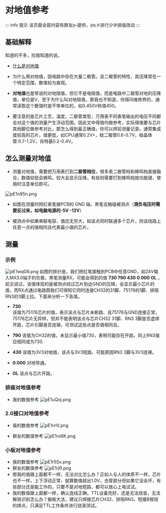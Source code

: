 # 对地值参考

::: info 提示
该页面全部内容有群友`@→`提供，`@丸子`进行少许排版改动
:::

## 基础解释

知道的不多，捡我知道的说。

- [什么是对地值](https://baike.baidu.com/item/%E5%AF%B9%E5%9C%B0%E6%89%93%E9%98%BB%E5%80%BC/5430067)
  
- 为什么用对地值，因电路中存在大量二极管。且二极管的特性，其压降常在一个特定范围，数值较为直观。
  
- **对地值**也是常说的对地阻值，但它不是电阻值，而是电路中二极管对地的压降值，单位是V，至于为什么叫对地阻值，那我也不知道，你得问维修界的，通常读取这个数值时是不带单位的，如0.450V称值450。

- 要注意的是芯片工艺，温度，二极管类型，万用表不同表笔输出的电压不同都会对这个值的测量产生浮动范围，因此文中得值均做参考，实际得值要与芯片其他脚位做参考对比，那怎么得到最正确值，你可以焊前测量记录。通常集成度较高的芯片，值更低，如CPU通常0.2V+，硅二极管0.6-0.7V，硅晶体管:0.7-1.2V，肖特基0.2-0.4V。

## 怎么测量对地值

- 测量对地值，需要把万用表打到**二极管档位**，很多表二极管档和蜂鸣档直接融合，数值较低会蜂鸣，较大会显示压降，有些则需要打到蜂鸣档按功能键，使用时注意单位即可。

![pE1n95n.png](./assets/value-to-ground/e4845bbf337c17b77b81704ee1c7f3b8.png)

- 如图在测量时把红表笔接PCB的 GND 端，黑笔去触碰被测点（**测负电压时需要反过来，如电脑电源的-5V -12V**）
  
- 被测点中如果串联电容，值应无穷大，如该点同时联通多个芯片，则该线路上任意一点的值相同且代表最小值的芯片。

## 测量

### 示例

![pE1wqG6.png](./assets/value-to-ground/pE1wqG6.png)
如图的排针座，我们把红笔接触到PCB中任意GND，如24V输入MX3.0端子的负极，黑笔测量RX，可能会得到的值 **730 790 430 0.000 OL** 。前文说过，该值体现的是被测点经过芯片到达GND的压降，会显示最小芯片的值，而RX点通过电路图我们可得知它同时连接CH32的31脚、75176的1脚、排阻RN3的3脚上拉。下面来分析一下各值。

- **730**  
该值为75176芯片的值，表示该点与芯片未断路、且75176与GND连接正常，75176芯片无异样，但并不能表明该点与芯片CH32 31脚、RN3 3脚是否虚焊开路，芯片引脚是否连锡，可测试这些点是否值相同且。

- **790**
该值为CH32的值，未显示最小值730，表明可能存在开路。同上RN3值应相同或为730.

- **430**
该值为3V3对地值，该点与3V3短路，可能原因RN3 3脚与3V3连锡。

- **0.000**
对地导通。

- **OL**
该点与芯片开路。  

### 排座对地值参考

- 我的数值参考
![pE1uQoj.png](./assets/value-to-ground/pE1uQoj.png)

### 2.0接口对地值参考

- 我的数值参考
![pE1rrlV.png](./assets/value-to-ground/pE1rrlV.png)

- 群友的数值参考
![pE1ro6K.png](./assets/value-to-ground/pE1ro6K.png)

### 小板对地值参考

- 我的数值参考
![pE1r5Sx.png](./assets/value-to-ground/pE1r5Sx.png)
- 群友的数值参考
![pE1rjfI.png](./assets/value-to-ground/pE1rjfI.png)
- 那我的值跟上面都不一样，无法对比怎么办？正如人与人的体质不一样，芯片也不一样，上下浮动正常，就算数值超出1.0V，击穿部分但如果它没全坏，有些部分还是能工作的，只要不是对地短路，都可以放心上电试试。
- 我的数值跟上面都一样，确认连线正确，TTL设备完好，还是无法烧录，无法解锁识别怎么办？搬板大法，建议只焊接芯片CH32、排阻RN3，短接B按钮的焊点，只满足TTL工作条件进行烧录测试。
